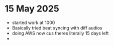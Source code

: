 # 15 May 2025

- started work at 1000
- Basically tried beat syncing with diff audios
- doing AWS now cus theres literally 15 days left
- 